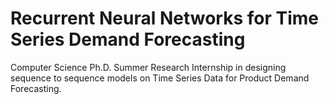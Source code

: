 # Recurrent Neural Networks for Time Series Demand Forecasting

Computer Science Ph.D. Summer Research Internship in designing sequence to sequence models on Time Series Data for Product Demand Forecasting.
